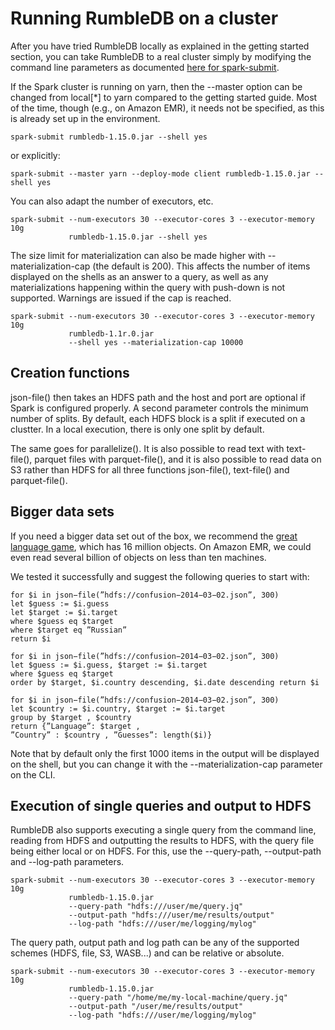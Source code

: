 # Running RumbleDB on a cluster

After you have tried RumbleDB locally as explained in the getting started section, you can take RumbleDB to a real cluster
simply by modifying the command line parameters as documented [here for spark-submit](https://spark.apache.org/docs/latest/submitting-applications.html).

If the Spark cluster is running on yarn, then the --master option can be changed from local[\*] to yarn compared to the getting started guide. Most of the time, though (e.g., on Amazon EMR), it needs not be specified, as this is already set up in the environment.

    spark-submit rumbledb-1.15.0.jar --shell yes
                 
or explicitly:
                 
    spark-submit --master yarn --deploy-mode client rumbledb-1.15.0.jar --shell yes
                 
You can also adapt the number of executors, etc.

    spark-submit --num-executors 30 --executor-cores 3 --executor-memory 10g
                 rumbledb-1.15.0.jar --shell yes

The size limit for materialization can also be made higher with --materialization-cap (the default is 200). This affects the number of items displayed on the shells as an answer to a query, as well as any materializations happening within the query with push-down is not supported. Warnings are issued if the cap is reached.

    spark-submit --num-executors 30 --executor-cores 3 --executor-memory 10g
                 rumbledb-1.1r.0.jar
                 --shell yes --materialization-cap 10000

## Creation functions

json-file() then takes an HDFS path and the host and port are optional if Spark is configured properly. A second parameter controls the minimum number of splits. By default, each HDFS block is a split if executed on a clustter. In a local execution, there is only one split by default.

The same goes for parallelize(). It is also possible to read text with text-file(), parquet files with parquet-file(), and it is also possible to read data on S3 rather than HDFS for all three functions json-file(), text-file() and parquet-file().

## Bigger data sets

If you need a bigger data set out of the box, we recommend the [great language game](http://lars.yencken.org/datasets/languagegame/), which has 16 million objects. On Amazon EMR, we could even read several billion of objects on less than ten machines.

We tested it successfully and suggest the following queries to start with:

    for $i in json−file(”hdfs://confusion−2014−03−02.json”, 300)
    let $guess := $i.guess
    let $target := $i.target
    where $guess eq $target
    where $target eq ”Russian”
    return $i
    
    for $i in json−file(”hdfs://confusion−2014−03−02.json”, 300)
    let $guess := $i.guess, $target := $i.target
    where $guess eq $target
    order by $target, $i.country descending, $i.date descending return $i
    
    for $i in json−file(”hdfs://confusion−2014−03−02.json”, 300)
    let $country := $i.country, $target := $i.target
    group by $target , $country
    return {”Language”: $target ,
    ”Country” : $country , ”Guesses”: length($i)}

Note that by default only the first 1000 items in the output will be displayed on the shell, but you can change it with the --materialization-cap parameter on the CLI.

## Execution of single queries and output to HDFS

RumbleDB also supports executing a single query from the command line, reading from HDFS and outputting the results to HDFS, with the query file being either local or on HDFS. For this, use the --query-path, --output-path and --log-path parameters.

    spark-submit --num-executors 30 --executor-cores 3 --executor-memory 10g
                 rumbledb-1.15.0.jar
                 --query-path "hdfs:///user/me/query.jq"
                 --output-path "hdfs:///user/me/results/output"
                 --log-path "hdfs:///user/me/logging/mylog"

The query path, output path and log path can be any of the supported schemes (HDFS, file, S3, WASB...) and can be relative or absolute.

    spark-submit --num-executors 30 --executor-cores 3 --executor-memory 10g
                 rumbledb-1.15.0.jar
                 --query-path "/home/me/my-local-machine/query.jq"
                 --output-path "/user/me/results/output"
                 --log-path "hdfs:///user/me/logging/mylog"

